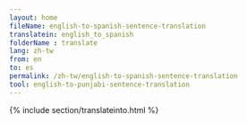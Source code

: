 ```yaml
---
layout: home
fileName: english-to-spanish-sentence-translation
translatein: english_to_spanish
folderName : translate
lang: zh-tw
from: en
to: es
permalink: /zh-tw/english-to-spanish-sentence-translation
tool: english-to-punjabi-sentence-translation
---
```

{% include section/translateinto.html %}